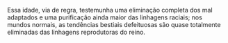 ﻿Essa idade, via de regra, testemunha uma eliminação completa dos mal adaptados e uma purificação ainda maior das linhagens raciais; nos mundos normais, as tendências bestiais defeituosas são quase totalmente eliminadas das linhagens reprodutoras do reino.